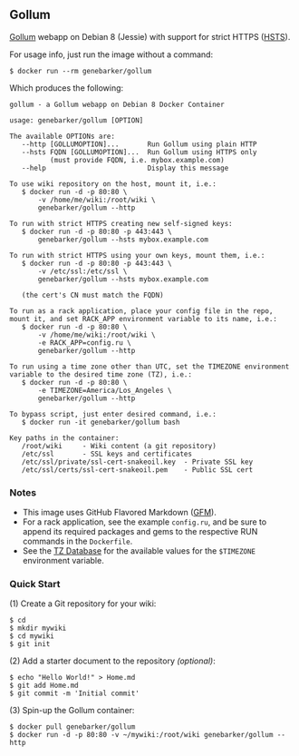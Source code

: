 Gollum
------
[Gollum] webapp on Debian 8 (Jessie) with support for strict HTTPS ([HSTS]).

For usage info, just run the image without a command:

```text
$ docker run --rm genebarker/gollum
```

Which produces the following:

```text
gollum - a Gollum webapp on Debian 8 Docker Container

usage: genebarker/gollum [OPTION]

The available OPTIONs are:
   --http [GOLLUMOPTION]...       Run Gollum using plain HTTP
   --hsts FQDN [GOLLUMOPTION]...  Run Gollum using HTTPS only
          (must provide FQDN, i.e. mybox.example.com)
   --help                         Display this message

To use wiki repository on the host, mount it, i.e.:
   $ docker run -d -p 80:80 \
       -v /home/me/wiki:/root/wiki \
       genebarker/gollum --http

To run with strict HTTPS creating new self-signed keys:
   $ docker run -d -p 80:80 -p 443:443 \
       genebarker/gollum --hsts mybox.example.com

To run with strict HTTPS using your own keys, mount them, i.e.:
   $ docker run -d -p 80:80 -p 443:443 \
       -v /etc/ssl:/etc/ssl \
       genebarker/gollum --hsts mybox.example.com

   (the cert's CN must match the FQDN)

To run as a rack application, place your config file in the repo,
mount it, and set RACK_APP environment variable to its name, i.e.:
   $ docker run -d -p 80:80 \
       -v /home/me/wiki:/root/wiki \
       -e RACK_APP=config.ru \
       genebarker/gollum --http

To run using a time zone other than UTC, set the TIMEZONE environment
variable to the desired time zone (TZ), i.e.:
   $ docker run -d -p 80:80 \
       -e TIMEZONE=America/Los_Angeles \
       genebarker/gollum --http

To bypass script, just enter desired command, i.e.:
   $ docker run -it genebarker/gollum bash

Key paths in the container:
   /root/wiki     - Wiki content (a git repository)
   /etc/ssl       - SSL keys and certificates
   /etc/ssl/private/ssl-cert-snakeoil.key  - Private SSL key
   /etc/ssl/certs/ssl-cert-snakeoil.pem    - Public SSL cert
```

### Notes ###

- This image uses GitHub Flavored Markdown ([GFM]).
- For a rack application, see the example `config.ru`, and be sure to append its required packages and gems to the respective RUN commands in the `Dockerfile`.
- See the [TZ Database] for the available values for the `$TIMEZONE` environment variable.

### Quick Start ###

(1) Create a Git repository for your wiki:

```text
$ cd
$ mkdir mywiki
$ cd mywiki
$ git init
```

(2) Add a starter document to the repository *(optional)*:

```text
$ echo "Hello World!" > Home.md
$ git add Home.md
$ git commit -m 'Initial commit'
```

(3) Spin-up the Gollum container:

```text
$ docker pull genebarker/gollum
$ docker run -d -p 80:80 -v ~/mywiki:/root/wiki genebarker/gollum --http
```

[GFM]:https://help.github.com/articles/github-flavored-markdown/
[Gollum]:https://github.com/gollum/gollum
[HSTS]:https://en.wikipedia.org/wiki/HTTP_Strict_Transport_Security
[TZ Database]:https://en.wikipedia.org/wiki/List_of_tz_database_time_zones
